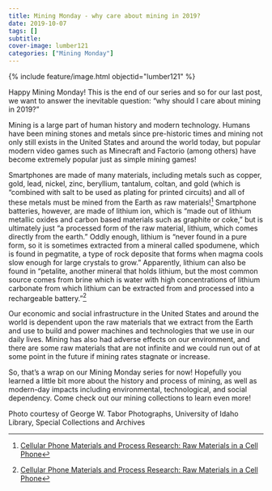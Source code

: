 ```yaml
---
title: Mining Monday - why care about mining in 2019?
date: 2019-10-07
tags: []
subtitle: 
cover-image: lumber121
categories: ["Mining Monday"]
---
```


{% include feature/image.html objectid="lumber121" %}

Happy Mining Monday! This is the end of our series and so for our last post, we want to answer the inevitable question: “why should I care about mining in 2019?”

Mining is a large part of human history and modern technology. Humans have been mining stones and metals since pre-historic times and mining not only still exists in the United States and around the world today, but popular modern video games such as Minecraft and Factorio (among others) have become extremely popular just as simple mining games!

Smartphones are made of many materials, including metals
such as copper, gold, lead, nickel, zinc, beryllium, tantalum, coltan, and gold
(which is “combined with salt to be used as plating for printed circuits) and
all of these metals must be mined from the Earth as raw materials![^1]
Smartphone batteries, however, are made of lithium ion, which is “made out of
lithium metallic oxides and carbon based materials such as graphite or coke,”
but is ultimately just “a processed form of the raw material, lithium, which
comes directly from the earth.” Oddly enough, lithium is “never found in a pure
form, so it is sometimes extracted from a mineral called spodumene, which is
found in pegmatite, a type of rock deposite that forms when magma cools slow
enough for large crystals to grow.” Apparently, lithium can also be found in
“petalite, another mineral that holds lithium, but the most common source comes
from brine which is water with high concentrations of lithium carbonate from
which lithium can be extracted from and processed into a rechargeable battery.”[^1]

Our economic and social infrastructure in the United States and around the world is dependent upon the raw materials that we extract from the Earth and use to build and power machines and technologies that we use in our daily lives. Mining has also had adverse effects on our environment, and there are some raw materials that are not infinite and we could run out of at some point in the future if mining rates stagnate or increase.

So, that’s a wrap on our Mining Monday series for now! Hopefully you learned a little bit more about the history and process of mining, as well as modern-day impacts including environmental, technological, and social dependency. Come check out our mining collections to learn even more!

[^1]: [Cellular Phone Materials and Process Research: Raw Materials in a Cell Phone](http://www.designlife-cycle.com/cellphones)

Photo courtesy of George W. Tabor Photographs, University of Idaho Library, Special Collections and Archives

